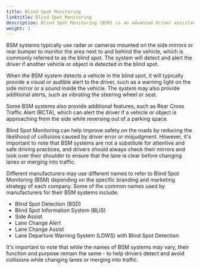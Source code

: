 ```yaml
---
title: Blind Spot Monitoring
linktitle: Blind Spot Monitoring
description: Blind Spot Monitoring (BSM) is an advanced driver assistance system designed to help drivers detect and avoid collisions while changing lanes or merging into traffic.
weight: 3
---
```

<!-- markdownlint-disable MD033 -->



BSM systems typically use radar or cameras mounted on the side mirrors or rear bumper to monitor the area next to and behind the vehicle, which is commonly referred to as the blind spot. The system will detect and alert the driver if another vehicle or object is detected in the blind spot.

When the BSM system detects a vehicle in the blind spot, it will typically provide a visual or audible alert to the driver, such as a warning light on the side mirror or a sound inside the vehicle. The system may also provide additional alerts, such as vibrating the steering wheel or seat.

Some BSM systems also provide additional features, such as Rear Cross Traffic Alert (RCTA), which can alert the driver if a vehicle or object is approaching from the side while reversing out of a parking space.

Blind Spot Monitoring can help improve safety on the roads by reducing the likelihood of collisions caused by driver error or misjudgment. However, it's important to note that BSM systems are not a substitute for attentive and safe driving practices, and drivers should always check their mirrors and look over their shoulder to ensure that the lane is clear before changing lanes or merging into traffic.

Different manufacturers may use different names to refer to Blind Spot Monitoring (BSM) depending on the specific branding and marketing strategy of each company. Some of the common names used by manufacturers for their BSM systems include:

- Blind Spot Detection (BSD)
- Blind Spot Information System (BLIS)
- Side Assist
- Lane Change Alert
- Lane Change Assist
- Lane Departure Warning System (LDWS) with Blind Spot Detection

It's important to note that while the names of BSM systems may vary, their function and purpose remain the same - to help drivers detect and avoid collisions while changing lanes or merging into traffic.
